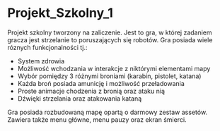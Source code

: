 # Projekt_Szkolny_1
Projekt szkolny tworzony na zaliczenie. Jest to gra, w której zadaniem gracza jest strzelanie to poruszających się robotów. Gra posiada wiele róznych funkcjonalności tj.:
<ul>
  <li>System zdrowia</li>
  <li>Możliwość wchodzania w interakcje z niktórymi elementami mapy</li>
  <li>Wybór pomiędzy 3 różnymi broniami (karabin, pistolet, katana)</li>
  <li>Każda broń posiada amunicję i możliwość przeładowania</li>
  <li>Proste animacje chodzenia z bronią oraz ataku nią</li>
  <li>Dźwięki strzelania oraz atakowania kataną</li>
</ul>
Gra posiada rozbudowaną mapę opartą o darmowy zestaw assetów. Zawiera także menu główne, menu pauzy oraz ekran śmierci.
